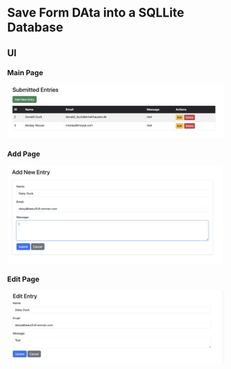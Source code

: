 # Save Form DAta into a SQLLite Database

## UI

### Main Page
![Main](doc/main.png)

### Add Page
![Main](doc/add.png)

### Edit Page
![Main](doc/edit.png)